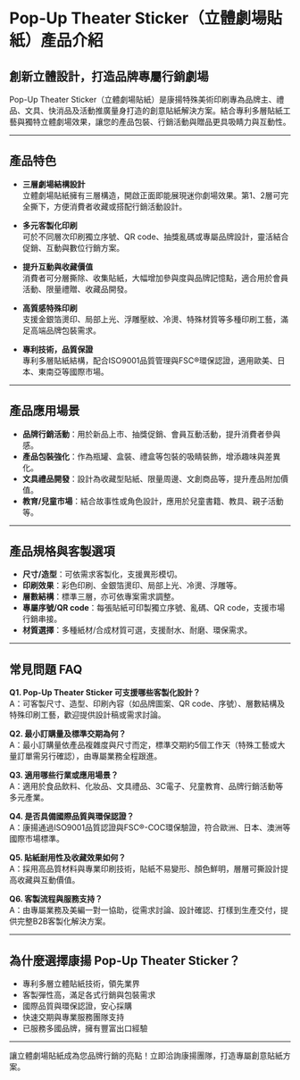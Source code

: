 # Pop-Up Theater Sticker（立體劇場貼紙）產品介紹

## 創新立體設計，打造品牌專屬行銷劇場

Pop-Up Theater Sticker（立體劇場貼紙）是康揚特殊美術印刷專為品牌主、禮品、文具、快消品及活動推廣量身打造的創意貼紙解決方案。結合專利多層貼紙工藝與獨特立體劇場效果，讓您的產品包裝、行銷活動與贈品更具吸睛力與互動性。

---

## 產品特色

- **三層劇場結構設計**  
  立體劇場貼紙擁有三層構造，開啟正面即能展現迷你劇場效果。第1、2層可完全撕下，方便消費者收藏或搭配行銷活動設計。

- **多元客製化印刷**  
  可於不同層次印刷獨立序號、QR code、抽獎亂碼或專屬品牌設計，靈活結合促銷、互動與數位行銷方案。

- **提升互動與收藏價值**  
  消費者可分層撕除、收集貼紙，大幅增加參與度與品牌記憶點，適合用於會員活動、限量禮贈、收藏品開發。

- **高質感特殊印刷**  
  支援金銀箔燙印、局部上光、浮雕壓紋、冷燙、特殊材質等多種印刷工藝，滿足高端品牌包裝需求。

- **專利技術，品質保證**  
  專利多層貼紙結構，配合ISO9001品質管理與FSC®環保認證，適用歐美、日本、東南亞等國際市場。

---

## 產品應用場景

- **品牌行銷活動**：用於新品上市、抽獎促銷、會員互動活動，提升消費者參與感。
- **產品包裝強化**：作為瓶罐、盒裝、禮盒等包裝的吸睛裝飾，增添趣味與差異化。
- **文具禮品開發**：設計為收藏型貼紙、限量周邊、文創商品等，提升產品附加價值。
- **教育/兒童市場**：結合故事性或角色設計，應用於兒童書籍、教具、親子活動等。

---

## 產品規格與客製選項

- **尺寸/造型**：可依需求客製化，支援異形模切。
- **印刷效果**：彩色印刷、金銀箔燙印、局部上光、冷燙、浮雕等。
- **層數結構**：標準三層，亦可依專案需求調整。
- **專屬序號/QR code**：每張貼紙可印製獨立序號、亂碼、QR code，支援市場行銷串接。
- **材質選擇**：多種紙材/合成材質可選，支援耐水、耐磨、環保需求。

---

## 常見問題 FAQ

**Q1. Pop-Up Theater Sticker 可支援哪些客製化設計？**  
A：可客製尺寸、造型、印刷內容（如品牌圖案、QR code、序號）、層數結構及特殊印刷工藝，歡迎提供設計稿或需求討論。

**Q2. 最小訂購量及標準交期為何？**  
A：最小訂購量依產品複雜度與尺寸而定，標準交期約5個工作天（特殊工藝或大量訂單需另行確認），由專屬業務全程跟進。

**Q3. 適用哪些行業或應用場景？**  
A：適用於食品飲料、化妝品、文具禮品、3C電子、兒童教育、品牌行銷活動等多元產業。

**Q4. 是否具備國際品質與環保認證？**  
A：康揚通過ISO9001品質認證與FSC®-COC環保驗證，符合歐洲、日本、澳洲等國際市場標準。

**Q5. 貼紙耐用性及收藏效果如何？**  
A：採用高品質材料與專業印刷技術，貼紙不易變形、顏色鮮明，層層可撕設計提高收藏與互動價值。

**Q6. 客製流程與服務支持？**  
A：由專屬業務及美編一對一協助，從需求討論、設計確認、打樣到生產交付，提供完整B2B客製化解決方案。

---

## 為什麼選擇康揚 Pop-Up Theater Sticker？

- 專利多層立體貼紙技術，領先業界
- 客製彈性高，滿足各式行銷與包裝需求
- 國際品質與環保認證，安心採購
- 快速交期與專業服務團隊支持
- 已服務多國品牌，擁有豐富出口經驗

---

讓立體劇場貼紙成為您品牌行銷的亮點！立即洽詢康揚團隊，打造專屬創意貼紙方案。
